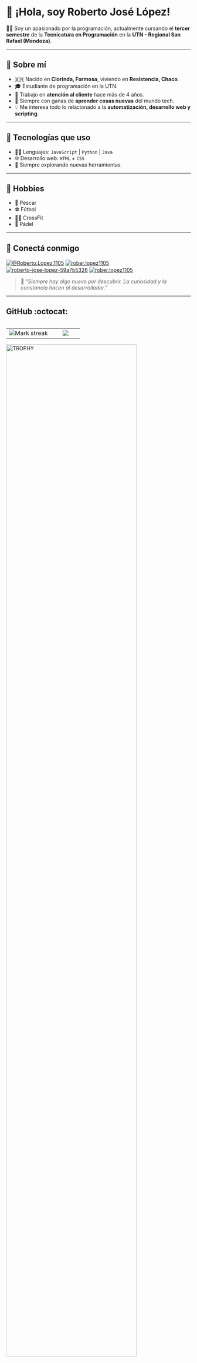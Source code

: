 # 👋 ¡Hola, soy Roberto José López!

🧑‍💻 Soy un apasionado por la programación, actualmente cursando el **tercer semestre** de la **Tecnicatura en Programación** en la **UTN - Regional San Rafael (Mendoza)**.

---

## 📍 Sobre mí

- 🇦🇷 Nacido en **Clorinda, Formosa**, viviendo en **Resistencia, Chaco**.
- 🎓 Estudiante de programación en la UTN.
- 💼 Trabajo en **atención al cliente** hace más de 4 años.
- 🧠 Siempre con ganas de **aprender cosas nuevas** del mundo tech.
- 💡 Me interesa todo lo relacionado a la **automatización, desarrollo web y scripting**.

---

## 🧰 Tecnologías que uso

- 👨‍💻 Lenguajes: `JavaScript` | `Python` | `Java`
- 🌐 Desarrollo web: `HTML` + `CSS`
- 🔧 Siempre explorando nuevas herramientas

---

## 🎯 Hobbies

- 🎣 Pescar
- ⚽ Fútbol
- 🏋️‍♂️ CrossFit
- 🎾 Pádel

---

## 🔗 Conectá conmigo

<p align="left">
  <a href="https://www.youtube.com/@Roberto.Lopez.1105" target="blank"><img align="center" src="https://img.shields.io/badge/YouTube-FF0000?style=for-the-badge&logo=youtube&logoColor=white" alt="@Roberto.Lopez.1105"  /></a>
<a href="https://www.instagram.com/rober.lopez1105/" target="blank"><img align="center" src="https://img.shields.io/badge/Instagram-E4405F?style=for-the-badge&logo=instagram&logoColor=white" alt="rober.lopez1105" /></a>
<a href="https://www.linkedin.com/in/roberto-jose-lopez-59a7b5326/" target="blank"><img align="center" src="https://img.shields.io/badge/LinkedIn-0077B5?style=for-the-badge&logo=linkedin&logoColor=white" alt="roberto-jose-lopez-59a7b5326"/></a>
<a href="https://www.facebook.com/rober.lopez1105" target="blank"><img align="center" src="https://img.shields.io/badge/Facebook-1877F2?style=for-the-badge&logo=facebook&logoColor=white" alt="rober.lopez1105"  /></a>
</p>

> 💬 *"Siempre hay algo nuevo por descubrir. La curiosidad y la constancia hacen al desarrollador."*

---

<h2>GitHub :octocat:</h2>
<!--- stats & Trophy (start) -->
<p align="center">
  <!--- stats (start) -->
<table align="left">
<tr border="none">
<td width="60%" align="center">

<!--  <img  align="center"  src="https://github-readme-stats.vercel.app/api?username=unsimpledev&theme=dark&show_icons=true&count_private=true" />
  <br></br> -->
  <img  title="🔥 Get streak stats for your profile at git.io/streak-stats" alt="Mark streak" src="https://github-readme-streak-stats.herokuapp.com/?user=unsimpledev&theme=dark&hide_border=false" /> 
</td>

<td width="40%" align="center">

  <img  align="center"  src="https://github-readme-stats.anuraghazra1.vercel.app/api/top-langs/?username=unsimpledev&theme=dark&hide_border=false&no-bg=true&no-frame=true&langs_count=10"/>

  </td>
</tr>
</table>
<!--- stats (end) -->

<!--- trophy (start) -->
<div align=left>
  <a href="https://github.com/ryo-ma/github-profile-trophy" title="Go to Source">
      <img align="center" width=84% src="https://github-profile-trophy.vercel.app/?username=unsimpledev&theme=radical&row=1&column=7&margin-h=15&margin-w=5&no-bg=true" alt="TROPHY" />
    </a>
</div>
<!--- trophy (start) -->


---
📁 ¡Explorá mis proyectos acá en GitHub y sentite libre de dejarme un ⭐ si algo te gusta!
